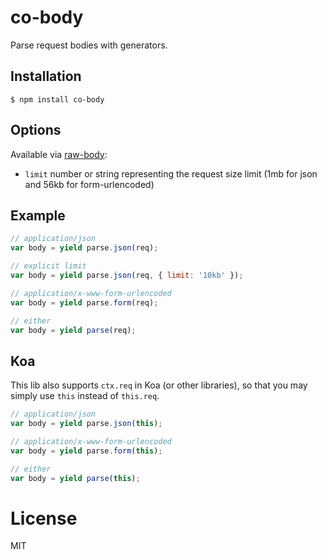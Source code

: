 
# co-body

  Parse request bodies with generators.

## Installation

```
$ npm install co-body
```

## Options

  Available via [raw-body](https://github.com/stream-utils/raw-body/blob/master/index.js):

  - `limit` number or string representing the request size limit (1mb for json and 56kb for form-urlencoded)

## Example

```js
// application/json
var body = yield parse.json(req);

// explicit limit
var body = yield parse.json(req, { limit: '10kb' });

// application/x-www-form-urlencoded
var body = yield parse.form(req);

// either
var body = yield parse(req);
```

## Koa

  This lib also supports `ctx.req` in Koa (or other libraries),
  so that you may simply use `this` instead of `this.req`.

```js
// application/json
var body = yield parse.json(this);

// application/x-www-form-urlencoded
var body = yield parse.form(this);

// either
var body = yield parse(this);
```

# License

  MIT